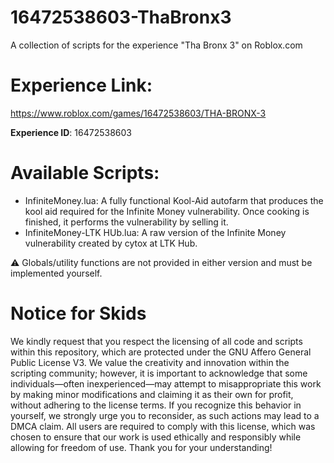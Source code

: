 # 16472538603-ThaBronx3
A collection of scripts for the experience "Tha Bronx 3" on Roblox.com 

# Experience Link:
https://www.roblox.com/games/16472538603/THA-BRONX-3


**Experience ID**: 16472538603

# Available Scripts:
- InfiniteMoney.lua: A fully functional Kool-Aid autofarm that produces the kool aid required for the Infinite Money vulnerability. Once cooking is finished, it performs the vulnerability by selling it.
- InfiniteMoney-LTK HUb.lua: A raw version of the Infinite Money vulnerability created by cytox at LTK Hub.

⚠️ Globals/utility functions are not provided in either version and must be implemented yourself.

# Notice for Skids
We kindly request that you respect the licensing of all code and scripts within this repository, which are protected under the GNU Affero General Public License V3. We value the creativity and innovation within the scripting community; however, it is important to acknowledge that some individuals—often inexperienced—may attempt to misappropriate this work by making minor modifications and claiming it as their own for profit, without adhering to the license terms. If you recognize this behavior in yourself, we strongly urge you to reconsider, as such actions may lead to a DMCA claim. All users are required to comply with this license, which was chosen to ensure that our work is used ethically and responsibly while allowing for freedom of use. Thank you for your understanding!
